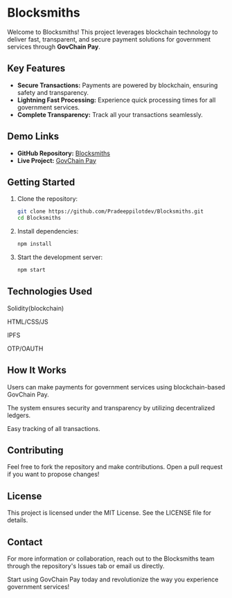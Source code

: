 # Blocksmiths

Welcome to Blocksmiths! This project leverages blockchain technology to deliver fast, transparent, and secure payment solutions for government services through **GovChain Pay**. 

## Key Features

- **Secure Transactions:** Payments are powered by blockchain, ensuring safety and transparency.
- **Lightning Fast Processing:** Experience quick processing times for all government services.
- **Complete Transparency:** Track all your transactions seamlessly.

## Demo Links

- **GitHub Repository:** [Blocksmiths](https://github.com/Pradeeppilotdev/Blocksmiths)
- **Live Project:** [GovChain Pay](https://blocksmiths.vercel.app)

## Getting Started

1. Clone the repository:
   ```bash
   git clone https://github.com/Pradeeppilotdev/Blocksmiths.git
   cd Blocksmiths
2. Install dependencies:
   ```bash
   npm install
4. Start the development server:
   ```bash
   npm start
## Technologies Used
   Solidity(blockchain)

   HTML/CSS/JS

   IPFS

   OTP/OAUTH

   
## How It Works
Users can make payments for government services using blockchain-based GovChain Pay.

The system ensures security and transparency by utilizing decentralized ledgers.

Easy tracking of all transactions.

## Contributing
Feel free to fork the repository and make contributions. Open a pull request if you want to propose changes!

## License
This project is licensed under the MIT License. See the LICENSE file for details.

## Contact
For more information or collaboration, reach out to the Blocksmiths team through the repository's Issues tab or email us directly.

Start using GovChain Pay today and revolutionize the way you experience government services!
   

